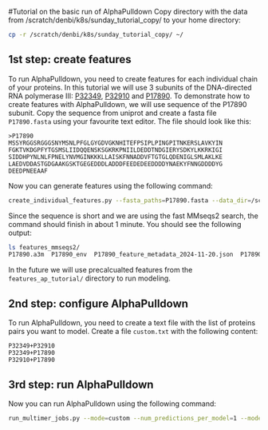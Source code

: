#Tutorial on the basic run of AlphaPulldown
Copy directory with the data from /scratch/denbi/k8s/sunday_tutorial_copy/ to your home directory:
```bash
cp -r /scratch/denbi/k8s/sunday_tutorial_copy/ ~/
``` 

## 1st step: create features
To run AlphaPulldown, you need to create features for each individual chain of your proteins. In this tutorial we will 
use 3 subunits of the DNA-directed RNA polymerase III: [P32349](https://www.uniprot.org/uniprotkb/P32349/entry),
[P32910](https://www.uniprot.org/uniprotkb/P32910/entry) and [P17890](https://www.uniprot.org/uniprotkb/P17809entry).
To demonstrate how to create features with AlphaPulldown, we will use sequence of the P17890 subunit. 
Copy the sequence from uniprot and create a fasta file `P17890.fasta` using your favourite text editor. 
The file should look like this:
```text
>P17890
MSSYRGGSRGGGSNYMSNLPFGLGYGDVGKNHITEFPSIPLPINGPITNKERSLAVKYIN
FGKTVKDGPFYTGSMSLIIDQQENSKSGKRKPNIILDEDDTNDGIERYSDKYLKKRKIGI
SIDDHPYNLNLFPNELYNVMGINKKKLLAISKFNNADDVFTGTGLQDENIGLSMLAKLKE
LAEDVDDASTGDGAAKGSKTGEGEDDDLADDDFEEDEDEEDDDDYNAEKYFNNGDDDDYG
DEEDPNEEAAF
```
Now you can generate features using the following command:
```bash
create_individual_features.py --fasta_paths=P17890.fasta --data_dir=/scratch/AlphaFold_DBs/2.3.2/ --output_dir=features_mmseqs2/ --max_template_date=2050-01-01 --use_mmseqs2
```
Since the sequence is short and we are using the fast MMseqs2 search, the command should finish in about 1 minute.
You should see the following output:
```bash
ls features_mmseqs2/
P17890.a3m  P17890_env  P17890_feature_metadata_2024-11-20.json  P17890.pkl
```
In the future we will use precalcualted features from the `features_ap_tutorial/` directory to run modeling.
## 2nd step: configure AlphaPulldown
To run AlphaPulldown, you need to create a text file with the list of proteins pairs you want to model.
Create a file `custom.txt` with the following content:
```text
P32349+P32910
P32349+P17890
P32910+P17890
```
## 3rd step: run AlphaPulldown
Now you can run AlphaPulldown using the following command:
```bash
run_multimer_jobs.py --mode=custom --num_predictions_per_model=1 --model_names=model_2_multimer_v3 --output_path=predictions/ --data_dir=/scratch/AlphaFold_DBs/2.3.2/ --protein_lists=custom.txt --monomer_objects_dir=features_ap_tutorial/
``` 
